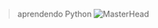 >aprendendo Python
![MasterHead](https://64.media.tumblr.com/e93402bada0ece19d8b0b6c82b6bb501/tumblr_nxhrsjfmJc1rrkahjo1_540.gifv)

<!--
**otaviosbms/otaviosbms** is a ✨ _special_ ✨ repository because its `README.md` (this file) appears on your GitHub profile.

Here are some ideas to get you started:

- 🔭 I’m currently working on ...
- 🌱 I’m currently learning ...
- 👯 I’m looking to collaborate on ...
- 🤔 I’m looking for help with ...
- 💬 Ask me about ...
- 📫 How to reach me: ...
- 😄 Pronouns: ...
- ⚡ Fun fact: ...
-->
